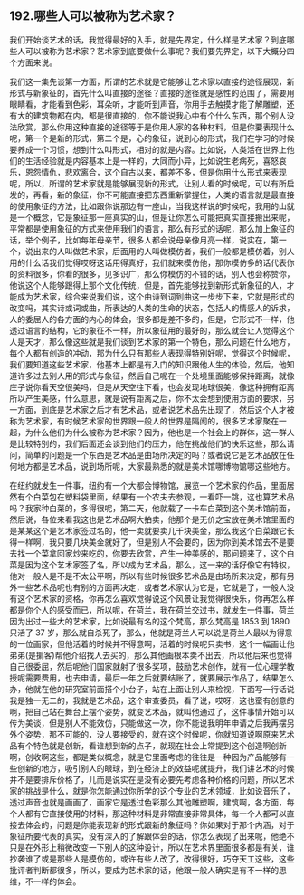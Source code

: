 ## 192.哪些人可以被称为艺术家？
我们开始谈艺术的话，我觉得最好的入手，就是先界定，什么样是艺术家？到底哪些人可以被称为艺术家？艺术家到底要做什么事呢？我们要先界定，以下大概分四个方面来说。


我们这一集先谈第一方面，所谓的艺术就是它能够让艺术家以直接的途径展现，新形式与新象征的，首先什么叫直接的途径？直接的途径就是感性的范围了，需要用眼睛看，才能看到色彩，耳朵听，才能听到声音，你用手去触摸才能了解雕塑，还有大的建筑物都在内，都是很直接的，你不能说我心中有个什么东西，那个别人没法欣赏，那么你用这种直接的途径等于是你用人家的各种材料，但是你要表现什么呢，第一个是新的形式，第二个是，心的象征，说到心的形式，我们在学习的时候要养成一个习惯，想到什么叫形式，相对的就是内容。比如说，人类活在世界上他们的生活经验就是内容基本上是一样的，大同而小异，比如说生老病死，喜怒哀乐，恩怨情仇，悲欢离合，这个自古以来，都差不多，但是你用什么形式来表现呢，所以，所谓的艺术家就是能够展现新的形式，让别人看的时候呢，可以有所启发的，再看，新的象征，你不可能直接把东西重新掌握住，人类的语言就是最直接的使用象征的方法，比如跟你说那边有一座山，当我这样说的时候呢，我用的山就是一个概念，它是象征那一座真实的山，但是让你怎么可能把真实直接搬出来呢，平常都是使用象征的方式来使用我们的语言，那么有形式的话呢，那么加上象征的话，举个例子，比如每年母亲节，很多人都会说母亲像月亮一样，说实在，第一个，说出来的人叫做艺术家，后面用的人叫做模仿者，我们一般都是模仿着，别人用的什么话我们觉得哎呀这话用得真好，我们就来模仿他，那你模仿多的话代表你的资料很多，你看的很多，见多识广，那么你模仿的不错的话，别人也会称赞你，他说这个人能够跟得上那个文化传统，但是，首先能够找到新形式新象征的人，才能成为艺术家，综合来说我们说，这个由诗到词到曲这一步步下来，它就是形式的改变吗，其实诗或词或曲，所表达的人类的生命的状态，包括人的情感人的诉求，人的委屈人的各方面的内心的体会，很多都是差不多的，但是，它形式不一样，他透过语言的结构，它的象征不一样，所以象征用的最好的，那么就会让人觉得这个人是天才，那么像这些就是我们谈到艺术家的第一个特色，那么问题在什么地方，每个人都有创造的冲动，那为什么只有那些人表现得特别好呢，觉得这个时候呢，我们要知道这些艺术家，他基本上都是有入门的知识跟他人生的体验，然后，他知道许多过去别人用的形式与象征，然后自己呢在一个处境里面能够保持距离，就像庄子说你看天空很美吗，但是从天空往下看，也会发现地球很美，像这种拥有距离所以产生美感，什么意思，就是说有距离之后，你不太会想到使用方面的要求，另一方面，到底是艺术家之后才有艺术品，或者说艺术品先出现了，然后这个人才被称为艺术家，有时候艺术家的世界跟一般人的世界是隔阂的，很多艺术家聚在一起，为什么他们为什么被称为艺术家？因为，他也是一个社会上的群体，这一群人是比较特别的，我们后面还会谈到他们的压力，他在挑战他们的快乐这些，那么请问，简单的问题是一个东西是艺术品是由场所决定的吗？或者说它是艺术品放在任何地方都是艺术品，说到场所呢，大家最熟悉的就是美术馆哪博物馆哪这些地方。


在纽约就发生一件事，纽约有一个大都会博物馆，展览一个艺术家的作品，里面居然有个白菜包在塑料袋里面，结果有一个农夫去参观，一看吓一跳，这也算艺术品吗？我家种白菜的，多得很呢，第二天，他就载了一卡车白菜到这个美术馆前面，然后说，各位来看我这也是艺术品啊大拍卖，他那个是无价之宝放在美术馆里面的是某某这个是艺术家签过名的，他一卖就要卖几千块美金，那么我这个白菜跟它长得一样啊，我只要几块美金就好了，但是别人不会要的，因为你到美术馆去不是要去找一个菜拿回家炒来吃的，你要去欣赏，产生一种美感的，那问题来了，这个白菜是因为这个艺术家签了名，所以成为艺术品，那么，这一来的话好像它有特权，他对一般人是不是不太公平啊，所以有些时候很多艺术品是由场所来决定，那有另外一些艺术品呢也有别的方面再决定，或者艺术家认为它是，它就是了，一般人没有这个艺术家的资格，你再怎么喜欢觉得说这个风景让我觉得很快乐，你再怎么样都是你个人的感受而已，所以呢，在荷兰，我在荷兰交过书，就发生一件事，荷兰因为出过一些大的艺术家，比如说最有名的这个梵高，那么梵高是 1853 到 1890 只活了 37 岁，那么就自杀死了，那么，他就是荷兰人可以说是荷兰人最以为得意的一位画家，但他活着的时候并不得意啊，活着的时候呢只卖书，这个一幅画让他弟弟(是掮客)帮他介绍找人去买的，那么其他画根本卖不出去，所以他后来也觉得自己很委屈，然后呢他们国家就射了很多奖项，鼓励艺术创作，就有一位心理学教授呢需要费用，也去申请，最后一年之后就要结账了，就要展示作品了，结果怎么办，他就在他的研究室前面搭个小台子，站在上面让别人来检视，下面写一行话说我是独一无二的，我就是艺术品，这个审查委员，看了说，哎呀，这也蛮有创意的啊，把自己站在舞台上摆个姿势，就变艺术品，就叫他通过了，这件事情开始可以传为美谈，但是别人不能效仿，只能做这一次，你不能说我明年申请之后我再摆另外个姿势，那不可能的，没人要接受的，就在这个时候呢，你就知道说啊原来艺术品有个特色就是创新，看谁想到新的点子，就现在社会上常提到这个创造啊创新啊，创收啊这些，都是类似概念，就是它里面考虑的往往是一种因为产品能够有一些创新的地方，吸引别人的眼球，到在经济上的效益呢就提升，我们讲艺术的时候并不是要排斥价格了，儿而是说实在是没有必要先考虑各种价格的问题，所以艺术家的挑战是什么，就是你怎能通过你所学的这个专业的艺术领域，比如说音乐了，透过声音也就是画画了，画家它是透过色彩那么其他雕塑啊，建筑啊，各方面，每个人都有它直接使用的材料，那这种材料是非常直接非常具体，每一个人都可以直接去体会的，问题是你能表现新的形式跟新的象征吗？你如果对于那个内涵，对于象征所要代表的真实，没有深入的了解跟体会的话，你怎么表现了出来呢，他绝不只是在外形上稍微改变一下别人的这种设计，所以在艺术界里面很多都是有关，谁抄袭谁了或是那些人是模仿的，或许有些人改了，改得很好，巧夺天工这些，这些批评者判断都很多，所以，要成为艺术家的话，他跟一般人确实是有不一样的思维，不一样的体会。

